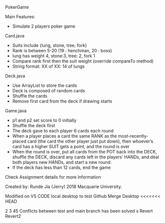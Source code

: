 PokerGame

Main Features:
- Simulate 2 players poker game


Card.java
- Suits include {lung, stone, tree, fork}
- Rank is between 5-20 (19 : henchman, 20 : boss)
- lung has weight 4, stone:3, tree: 2, fork 1
- Compare rank first then the suit weight (override compareTo method)
- String format: XX of XX: 14 of lungs

Deck.java
- Use ArrayList to store the cards
- Deck is composed of random cards
- Shuffle the cards
- Remove first card from the deck if drawing starts

Game.java
- p1 and p2 set score to 0 initially
- Shuffle the deck first
- The deck gave to each player 6 cards each round
- When a player places a card the same RANK as the most-recently-placed card (the card the
  other player just put down), then whoever’s card has a higher SUIT gets a point, and the round
  is over
- When the round is over, put all cards from the POT back into the DECK, shuffle the DECK,
  discard any cards left in the players’ HANDs, and deal both players new HANDs, and start a
  new round.
- If the deck has less than 12 cards, end the game


Check Assignment details for more information

Created by: Runde Jia (Jerry) 2018 Macquarie University.

Modified on VS CODE local desktop to test Github Merge
Desktop
<<<<<<< HEAD

2
3
45
Conflicts between test and main branch has been solved
s
Revert
Revert2